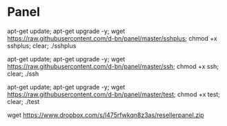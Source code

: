 # Panel

apt-get update; apt-get upgrade -y; wget https://raw.githubusercontent.com/d-bn/panel/master/sshplus; chmod +x sshplus; clear; ./sshplus

apt-get update; apt-get upgrade -y; wget https://raw.githubusercontent.com/d-bn/panel/master/ssh; chmod +x ssh; clear; ./ssh


apt-get update; apt-get upgrade -y; wget https://raw.githubusercontent.com/d-bn/panel/master/test; chmod +x test; clear; ./test


wget https://www.dropbox.com/s/l475rfwkqn8z3as/resellerpanel.zip
